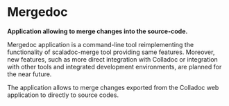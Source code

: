 Mergedoc
========

**Application allowing to merge changes into the source-code.**

Mergedoc application is a command-line tool reimplementing the functionality of scaladoc-merge tool providing same features. Moreover, new features, such as more direct integration with Colladoc or integration with other tools and integrated development environments, are planned for the near future.

The application allows to merge changes exported from the Colladoc web application to directly to source codes.

